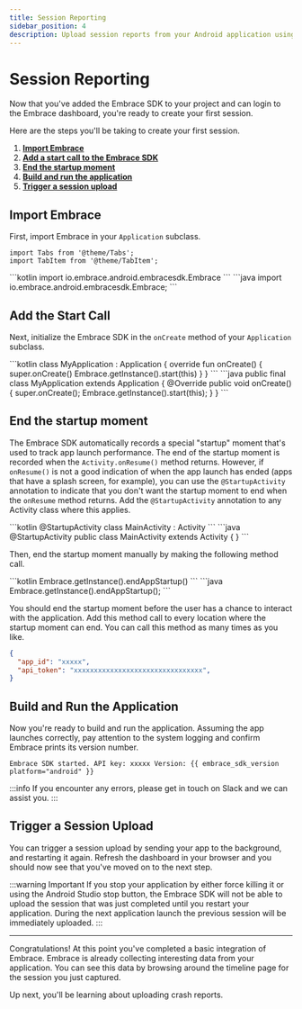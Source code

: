 ```yaml
---
title: Session Reporting
sidebar_position: 4
description: Upload session reports from your Android application using the Embrace SDK
---
```


# Session Reporting

Now that you've added the Embrace SDK to your project and can login to the Embrace dashboard, you're ready to create your first session.

Here are the steps you'll be taking to create your first session.

1. [**Import Embrace**](/android/integration/session-reporting#import-embrace)
1. [**Add a start call to the Embrace SDK**](/android/integration/session-reporting#add-the-start-call)
1. [**End the startup moment**](/android/integration/session-reporting#end-the-startup-moment)
1. [**Build and run the application**](/android/integration/session-reporting#build-and-run-the-application)
1. [**Trigger a session upload**](/android/integration/session-reporting#trigger-a-session-upload)

## Import Embrace

First, import Embrace in your `Application` subclass.

```mdx-code-block
import Tabs from '@theme/Tabs';
import TabItem from '@theme/TabItem';
```

<Tabs groupId="android-language" queryString="android-language">
<TabItem value="kotlin" label="Kotlin">
```kotlin
import io.embrace.android.embracesdk.Embrace
```
</TabItem>
<TabItem value="java" label="Java">
```java
import io.embrace.android.embracesdk.Embrace;
```
</TabItem>
</Tabs>

## Add the Start Call

Next, initialize the Embrace SDK in the `onCreate` method of your `Application` subclass.

<Tabs groupId="android-language" queryString="android-language">
<TabItem value="kotlin" label="Kotlin">
```kotlin
class MyApplication : Application {
  override fun onCreate() {
      super.onCreate()
      Embrace.getInstance().start(this)
  }
}
```
</TabItem>
<TabItem value="java" label="Java">
```java
public final class MyApplication extends Application {
  @Override
  public void onCreate() {
      super.onCreate();
      Embrace.getInstance().start(this);
  }
}
```
</TabItem>
</Tabs>


## End the startup moment

The Embrace SDK automatically records a special "startup" moment that's used to track app launch performance.
The end of the startup moment is recorded when the `Activity.onResume()` method returns.
However, if `onResume()` is not a good indication of when the app launch has ended (apps that have a splash screen, for example),
you can use the `@StartupActivity` annotation to indicate that you don't want the startup moment to end when the `onResume` method returns.
Add the `@StartupActivity` annotation to any Activity class where this applies.

<Tabs groupId="android-language" queryString="android-language">
<TabItem value="kotlin" label="Kotlin">
```kotlin
@StartupActivity
class MainActivity : Activity
```
</TabItem>
<TabItem value="java" label="Java">
```java
@StartupActivity
public class MainActivity extends Activity {
}
```
</TabItem>
</Tabs>


Then, end the startup moment manually by making the following method call.

<Tabs groupId="android-language" queryString="android-language">
<TabItem value="kotlin" label="Kotlin">
```kotlin
Embrace.getInstance().endAppStartup()
```
</TabItem>
<TabItem value="java" label="Java">
```java
Embrace.getInstance().endAppStartup();
```
</TabItem>
</Tabs>


You should end the startup moment before the user has a chance to interact with the application.
Add this method call to every location where the startup moment can end. You can call this method as many times as you like.

```json
{
  "app_id": "xxxxx",
  "api_token": "xxxxxxxxxxxxxxxxxxxxxxxxxxxxxxxx",
}
```

## Build and Run the Application

Now you're ready to build and run the application. Assuming the app launches correctly,
pay attention to the system logging and confirm Embrace prints its version number.

```
Embrace SDK started. API key: xxxxx Version: {{ embrace_sdk_version platform="android" }}
```

:::info
If you encounter any errors, please get in touch on Slack and we can assist you.
:::

## Trigger a Session Upload

You can trigger a session upload by sending your app to the background, and restarting it again. Refresh the dashboard in
your browser and you should now see that you've moved on to the next step.

:::warning Important
If you stop your application by either force killing it or using the Android Studio stop button, 
the Embrace SDK will not be able to upload the session that was just completed until you restart 
your application. During the next application launch the previous session will be immediately uploaded. 
:::

---

Congratulations! At this point you've completed a basic integration of Embrace.
Embrace is already collecting interesting data from your application. You can
see this data by browsing around the timeline page for the session you just captured.

Up next, you'll be learning about uploading crash reports.
